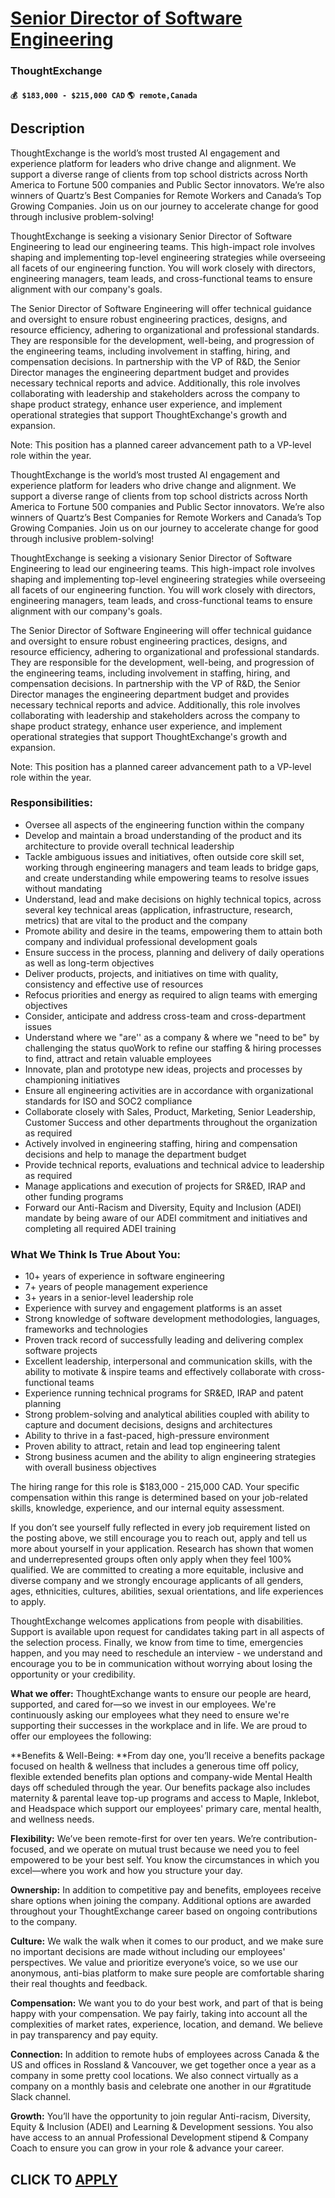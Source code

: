 # [Senior Director of Software Engineering](https://www.remotewlb.com/apply/senior-director-of-software-engineering)  
### ThoughtExchange  
#### `💰 $183,000 - $215,000 CAD` `🌎 remote,Canada`  

## Description

ThoughtExchange is the world’s most trusted AI engagement and experience platform for leaders who drive change and alignment. We support a diverse range of clients from top school districts across North America to Fortune 500 companies and Public Sector innovators. We’re also winners of Quartz’s Best Companies for Remote Workers and Canada’s Top Growing Companies. Join us on our journey to accelerate change for good through inclusive problem-solving!

  

ThoughtExchange is seeking a visionary Senior Director of Software Engineering to lead our engineering teams. This high-impact role involves shaping and implementing top-level engineering strategies while overseeing all facets of our engineering function. You will work closely with directors, engineering managers, team leads, and cross-functional teams to ensure alignment with our company's goals.

  

The Senior Director of Software Engineering will offer technical guidance and oversight to ensure robust engineering practices, designs, and resource efficiency, adhering to organizational and professional standards. They are responsible for the development, well-being, and progression of the engineering teams, including involvement in staffing, hiring, and compensation decisions. In partnership with the VP of R&D, the Senior Director manages the engineering department budget and provides necessary technical reports and advice. Additionally, this role involves collaborating with leadership and stakeholders across the company to shape product strategy, enhance user experience, and implement operational strategies that support ThoughtExchange's growth and expansion.

  

Note: This position has a planned career advancement path to a VP-level role within the year.

  

ThoughtExchange is the world’s most trusted AI engagement and experience platform for leaders who drive change and alignment. We support a diverse range of clients from top school districts across North America to Fortune 500 companies and Public Sector innovators. We’re also winners of Quartz’s Best Companies for Remote Workers and Canada’s Top Growing Companies. Join us on our journey to accelerate change for good through inclusive problem-solving!

  

ThoughtExchange is seeking a visionary Senior Director of Software Engineering to lead our engineering teams. This high-impact role involves shaping and implementing top-level engineering strategies while overseeing all facets of our engineering function. You will work closely with directors, engineering managers, team leads, and cross-functional teams to ensure alignment with our company's goals.

  

The Senior Director of Software Engineering will offer technical guidance and oversight to ensure robust engineering practices, designs, and resource efficiency, adhering to organizational and professional standards. They are responsible for the development, well-being, and progression of the engineering teams, including involvement in staffing, hiring, and compensation decisions. In partnership with the VP of R&D, the Senior Director manages the engineering department budget and provides necessary technical reports and advice. Additionally, this role involves collaborating with leadership and stakeholders across the company to shape product strategy, enhance user experience, and implement operational strategies that support ThoughtExchange's growth and expansion.

  

Note: This position has a planned career advancement path to a VP-level role within the year.

  

### Responsibilities:

* Oversee all aspects of the engineering function within the company
* Develop and maintain a broad understanding of the product and its architecture to provide overall technical leadership
* Tackle ambiguous issues and initiatives, often outside core skill set, working through engineering managers and team leads to bridge gaps, and create understanding while empowering teams to resolve issues without mandating
* Understand, lead and make decisions on highly technical topics, across several key technical areas (application, infrastructure, research, metrics) that are vital to the product and the company
* Promote ability and desire in the teams, empowering them to attain both company and individual professional development goals
* Ensure success in the process, planning and delivery of daily operations as well as long-term objectives
* Deliver products, projects, and initiatives on time with quality, consistency and effective use of resources
* Refocus priorities and energy as required to align teams with emerging objectives
* Consider, anticipate and address cross-team and cross-department issues
* Understand where we "are'' as a company & where we "need to be" by challenging the status quoWork to refine our staffing & hiring processes to find, attract and retain valuable employees
* Innovate, plan and prototype new ideas, projects and processes by championing initiatives
* Ensure all engineering activities are in accordance with organizational standards for ISO and SOC2 compliance
* Collaborate closely with Sales, Product, Marketing, Senior Leadership, Customer Success and other departments throughout the organization as required
* Actively involved in engineering staffing, hiring and compensation decisions and help to manage the department budget
* Provide technical reports, evaluations and technical advice to leadership as required 
* Manage applications and execution of projects for SR&ED, IRAP and other funding programs
* Forward our Anti-Racism and Diversity, Equity and Inclusion (ADEI) mandate by being aware of our ADEI commitment and initiatives and completing all required ADEI training

  

### What We Think Is True About You:

* 10+ years of experience in software engineering
* 7+ years of people management experience 
* 3+ years in a senior-level leadership role 
* Experience with survey and engagement platforms is an asset
* Strong knowledge of software development methodologies, languages, frameworks and technologies
* Proven track record of successfully leading and delivering complex software projects
* Excellent leadership, interpersonal and communication skills, with the ability to motivate & inspire teams and effectively collaborate with cross-functional teams
* Experience running technical programs for SR&ED, IRAP and patent planning
* Strong problem-solving and analytical abilities coupled with ability to capture and document decisions, designs and architectures
* Ability to thrive in a fast-paced, high-pressure environment
* Proven ability to attract, retain and lead top engineering talent
* Strong business acumen and the ability to align engineering strategies with overall business objectives

  

The hiring range for this role is $183,000 - 215,000 CAD. Your specific compensation within this range is determined based on your job-related skills, knowledge, experience, and our internal equity assessment.

  

If you don’t see yourself fully reflected in every job requirement listed on the posting above, we still encourage you to reach out, apply and tell us more about yourself in your application. Research has shown that women and underrepresented groups often only apply when they feel 100% qualified. We are committed to creating a more equitable, inclusive and diverse company and we strongly encourage applicants of all genders, ages, ethnicities, cultures, abilities, sexual orientations, and life experiences to apply.

  

ThoughtExchange welcomes applications from people with disabilities. Support is available upon request for candidates taking part in all aspects of the selection process. Finally, we know from time to time, emergencies happen, and you may need to reschedule an interview - we understand and encourage you to be in communication without worrying about losing the opportunity or your credibility.

  

 **What we offer:** ThoughtExchange wants to ensure our people are heard, supported, and cared for—so we invest in our employees. We're continuously asking our employees what they need to ensure we're supporting their successes in the workplace and in life. We are proud to offer our employees the following:

  

 **Benefits & Well-Being: **From day one, you’ll receive a benefits package focused on health & wellness that includes a generous time off policy, flexible extended benefits plan options and company-wide Mental Health days off scheduled through the year. Our benefits package also includes maternity & parental leave top-up programs and access to Maple, Inklebot, and Headspace which support our employees' primary care, mental health, and wellness needs.

  

 **Flexibility:** We’ve been remote-first for over ten years. We’re contribution-focused, and we operate on mutual trust because we need you to feel empowered to be your best self. You know the circumstances in which you excel—where you work and how you structure your day.

  

 **Ownership:** In addition to competitive pay and benefits, employees receive share options when joining the company. Additional options are awarded throughout your ThoughtExchange career based on ongoing contributions to the company.

  

**Culture:** We walk the walk when it comes to our product, and we make sure no important decisions are made without including our employees' perspectives. We value and prioritize everyone’s voice, so we use our anonymous, anti-bias platform to make sure people are comfortable sharing their real thoughts and feedback.

  

 **Compensation:** We want you to do your best work, and part of that is being happy with your compensation. We pay fairly, taking into account all the complexities of market rates, experience, location, and demand. We believe in pay transparency and pay equity.

  

**Connection:** In addition to remote hubs of employees across Canada & the US and offices in Rossland & Vancouver, we get together once a year as a company in some pretty cool locations. We also connect virtually as a company on a monthly basis and celebrate one another in our #gratitude Slack channel.

  

**Growth:** You’ll have the opportunity to join regular Anti-racism, Diversity, Equity & Inclusion (ADEI) and Learning & Development sessions. You also have access to an annual Professional Development stipend & Company Coach to ensure you can grow in your role & advance your career.

  

  
## CLICK TO [APPLY](https://www.remotewlb.com/apply/senior-director-of-software-engineering)

